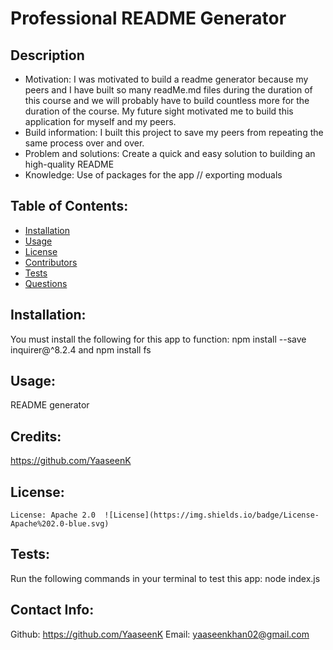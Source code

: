 
  # Professional README Generator
  
  ## Description 
   * Motivation:
    I was motivated to build a readme generator because my peers and I have built so many readMe.md files during the duration of this course and we will probably have to build countless more for the duration of the course. My future sight motivated me to build this application for myself and my peers.
   * Build information:
    I built this project to save my peers from repeating the same process over and over.
   * Problem and solutions:
    Create a quick and easy solution to building an high-quality README
   * Knowledge:
    Use of packages for the app // exporting moduals 

  ## Table of Contents:
   * [Installation](#installation)
   * [Usage](#usage)
   * [License](#license)
   * [Contributors](#contributors)
   * [Tests](#tests)
   * [Questions](#questions)

  ## Installation:
   You must install the following for this app to function:
   npm install --save inquirer@^8.2.4 and npm install fs

  ## Usage:
   README generator

  ## Credits:
   https://github.com/YaaseenK

  ## License:
    License: Apache 2.0  ![License](https://img.shields.io/badge/License-Apache%202.0-blue.svg)

  ## Tests:
   Run the following commands in your terminal to test this app:
   node index.js

  ## Contact Info:
   Github: https://github.com/YaaseenK
   Email: yaaseenkhan02@gmail.com
